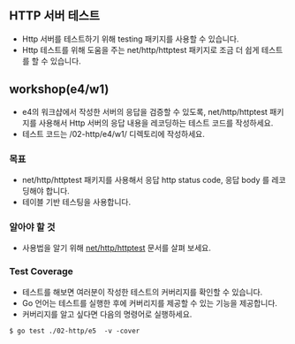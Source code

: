 ## HTTP 서버 테스트
* Http 서버를 테스트하기 위해 testing 패키지를 사용할 수 있습니다. 
* Http 테스트를 위해 도움을 주는 net/http/httptest 패키지로 조금 더 쉽게 테스트를 할 수 있습니다.
 
## workshop(e4/w1)
* e4의 워크샵에서 작성한 서버의 응답을 검증할 수 있도록, net/http/httptest 패키지를 사용해서 Http 서버의 응답 내용을 레코딩하는 테스트 코드를 작성하세요.
* 테스트 코드는 /02-http/e4/w1/ 디렉토리에 작성하세요.

### 목표
* net/http/httptest 패키지를 사용해서 응답 http status code, 응답 body 를 레코딩해야 합니다.
* 테이블 기반 테스팅을 사용합니다.

### 알아야 할 것
* 사용법을 알기 위해 [net/http/httptest](https://pkg.go.dev/net/http/httptest) 문서를 살펴 보세요.

### Test Coverage
* 테스트를 해보면 여러분이 작성한 테스트의 커버리지를 확인할 수 있습니다. 
* Go 언어는 테스트를 실행한 후에 커버리지를 제공할 수 있는 기능을 제공합니다. 
* 커버리지를 알고 싶다면 다음의 명령어로 실행하세요.
```
$ go test ./02-http/e5  -v -cover
```
